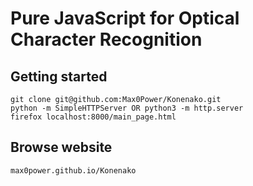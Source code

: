 # Pure JavaScript for Optical Character Recognition

## Getting started

   ```
   git clone git@github.com:Max0Power/Konenako.git
   python -m SimpleHTTPServer OR python3 -m http.server
   firefox localhost:8000/main_page.html
   ```

## Browse website

   ```
   max0power.github.io/Konenako
   ```
